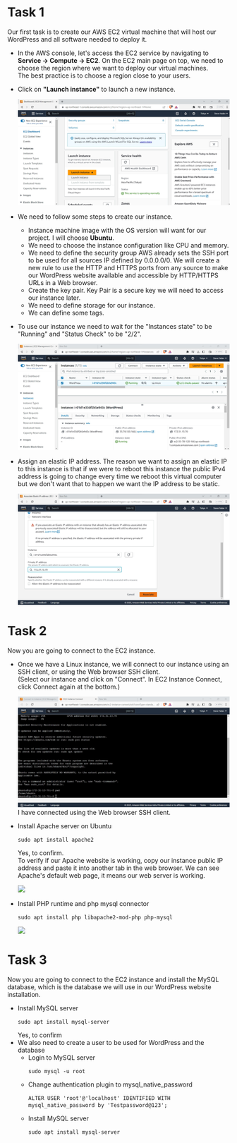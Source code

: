# Task 1
 Our first task is to create our AWS EC2 virtual machine that will host our WordPress and all software needed to deploy it. 
 - In the AWS console, let's access the EC2 service by navigating to **Service -> Compute -> EC2**. On the EC2 main page on top, we need to choose the region where we want to deploy our virtual machines.<br>The best practice is to choose a region close to your users.
 - Click on  **"Launch instance"** to launch a new instance.

   <img src=https://github.com/lucifer47C/Deploy-a-Website-in-AWS-EC2/blob/main/WordPress%20Website/Images/2.jpg>

 - We need to follow some steps to create our instance.
   * Instance machine image with the OS version will want for our project. I will choose **Ubuntu**.
   * We need to choose the instance configuration like CPU and memory.
   * We need to define the security group AWS already sets the SSH port to be used for all sources IP defined by 0.0.0.0/0. We will create a new rule to use the HTTP and HTTPS ports from any source to make our WordPress website available and accessible by HTTP/HTTPS URLs in a Web browser.
   * Create the key pair. Key Pair is a secure key we will need to access our instance later.
   * We need to define storage for our instance.
   * We can define some tags.

 - To use our instance we need to wait for the "Instances state" to be "Running" and "Status Check" to be "2/2".

   <img src=https://github.com/lucifer47C/Deploy-a-Website-in-AWS-EC2/blob/main/WordPress%20Website/Images/3.jpg>

 - Assign an elastic IP address. The reason we want to assign an elastic IP to this instance is that if we were to reboot this instance the public IPv4 address is going to change every time we reboot this virtual computer but we don't want that to happen we want the IP address to be static.

   <img src=https://github.com/lucifer47C/Deploy-a-Website-in-AWS-EC2/blob/main/WordPress%20Website/Images/4.jpg>

# Task 2
 Now you are going to connect to the EC2 instance.
 - Once we have a Linux instance, we will connect to our instance using an SSH client, or using the Web browser SSH client.<br> 
   (Select our instance and click on "Connect". In EC2 Instance Connect, click Connect again at the bottom.)
   
   <img src=https://github.com/lucifer47C/Deploy-a-Website-in-AWS-EC2/blob/main/WordPress%20Website/Images/5.jpg>
   I have connected using the Web browser SSH client.

 - Install Apache server on Ubuntu
   ```
   sudo apt install apache2
    ```
   Yes, to confirm.
   <br>
   To verify if our Apache website is working, copy our instance public IP address and paste it into another tab in the web browser. We can see Apache's default web page, 
   it means our web server is working.

   <img src=https://github.com/lucifer47C/Deploy-a-Website-in-AWS-EC2/blob/main/WordPress%20Website/Images/6.jpg>

 - Install PHP runtime and php mysql connector
   ```
   sudo apt install php libapache2-mod-php php-mysql
   ```  
   <img src=https://github.com/lucifer47C/Deploy-a-Website-in-AWS-EC2/blob/main/WordPress%20Website/Images/7.jpg>
   
# Task 3
 Now you are going to connect to the EC2 instance and install the MySQL database, which is the database we will use in our WordPress website installation.
 - Install MySQL server
   ```
   sudo apt install mysql-server
   ```
   Yes, to confirm
   <br>
 - We also need to create a user to be used for WordPress and the database
   * Login to MySQL server
       ```
       sudo mysql -u root
       ```
   * Change authentication plugin to mysql_native_password
       ```
       ALTER USER 'root'@'localhost' IDENTIFIED WITH mysql_native_password by 'Testpassword@123';
       ```
   * Install MySQL server
       ```
       sudo apt install mysql-server
       ```              
     
